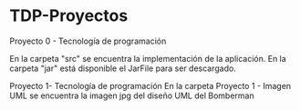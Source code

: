# TDP-Proyectos
Proyecto 0 - Tecnología de programación

En la carpeta "src" se encuentra la implementación de la aplicación.
En la carpeta "jar" está disponible el JarFile para ser descargado.

Proyecto 1- Tecnología de programación
En la carpeta Proyecto 1 - Imagen UML se encuentra la imagen jpg del diseño UML del Bomberman
